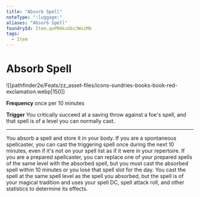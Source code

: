 ```yaml
---
title: "Absorb Spell"
noteType: ":luggage:"
aliases: "Absorb Spell"
foundryId: Item.qoPR6ksGbz3WxzMb
tags:
  - Item
---
```


# Absorb Spell
![[pathfinder2e/Feats/zz_asset-files/icons-sundries-books-book-red-exclamation.webp|150]]

**Frequency** once per 10 minutes

**Trigger** You critically succeed at a saving throw against a foe's spell, and that spell is of a level you can normally cast.

* * *

You absorb a spell and store it in your body. If you are a spontaneous spellcaster, you can cast the triggering spell once during the next 10 minutes, even if it's not on your spell list as if it were in your repertoire. If you are a prepared spellcaster, you can replace one of your prepared spells of the same level with the absorbed spell, but you must cast the absorbed spell within 10 minutes or you lose that spell slot for the day. You cast the spell at the same spell level as the spell you absorbed, but the spell is of your magical tradition and uses your spell DC, spell attack roll, and other statistics to determine its effects.

